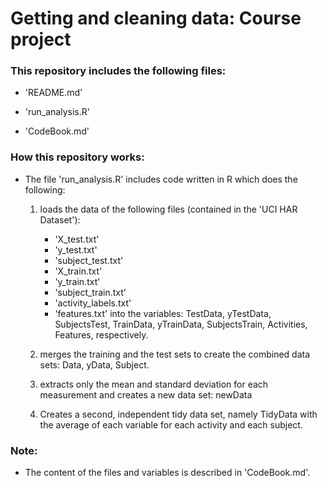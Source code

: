 Getting and cleaning data: Course project
==================================================================


### This repository includes the following files:

- 'README.md'

- 'run_analysis.R'

- 'CodeBook.md'


### How this repository works:

- The file 'run_analysis.R' includes code written in R which does the following:

    1) loads the data of the following files (contained in the 'UCI HAR Dataset'):
         - 'X_test.txt'
         - 'y_test.txt'
         - 'subject_test.txt'
         - 'X_train.txt'
         - 'y_train.txt'
         - 'subject_train.txt'
         - 'activity_labels.txt'
         - 'features.txt'
        into the variables: TestData, yTestData, SubjectsTest, TrainData, yTrainData, SubjectsTrain, 
        Activities, Features, respectively.

    2) merges the training and the test sets to create the combined data sets: Data, yData, Subject.
    
    3) extracts only the mean and standard deviation for each measurement and creates a new data set: 
       newData

    4) Creates a second, independent tidy data set, namely TidyData with the average of each variable for each activity and each subject.


### Note:

- The content of the files and variables is described in 'CodeBook.md'.